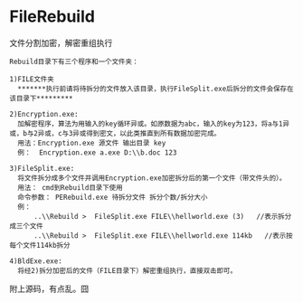 # FileRebuild
文件分割加密，解密重组执行
    
    Rebuild目录下有三个程序和一个文件夹：

    1)FILE文件夹
      *******执行前请将待拆分的文件放入该目录，执行FileSplit.exe后拆分的文件会保存在该目录下*********

    2)Encryption.exe: 
      加解密程序，算法为用输入的key循环异或。如原数据为abc，输入的key为123，将a与1异或，b与2异或，c与3异或得到密文，以此类推直到所有数据加密完成。
      用法：Encryption.exe 源文件 输出目录 key
      例：  Encryption.exe a.exe D:\\b.doc 123

    3)FileSplit.exe:
      将文件拆分成多个文件并调用Encryption.exe加密拆分后的第一个文件（带文件头的）。
      用法： cmd到Rebuild目录下使用
      命令参数： PERebuild.exe 待拆分文件 拆分个数/拆分大小
      例：
          ..\\Rebuild >  FileSplit.exe FILE\\hellworld.exe (3)   //表示拆分成三个文件
          ..\\Rebuild >  FileSplit.exe FILE\\hellworld.exe 114kb   //表示按每个文件114kb拆分

    4)BldExe.exe:
      将经2)拆分加密后的文件（FILE目录下）解密重组执行，直接双击即可。


附上源码，有点乱。囧
